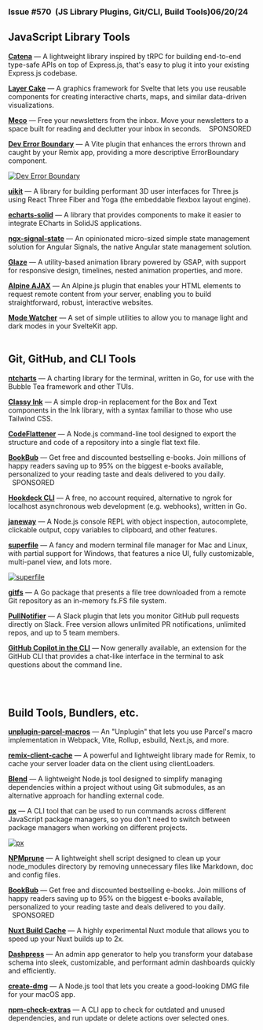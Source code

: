                 

### Issue #570  (JS Library Plugins, Git/CLI, Build Tools)06/20/24

  

JavaScript Library Tools
------------------------

[**Catena**](https://github.com/sonic-technology/catena) — A lightweight library inspired by tRPC for building end-to-end type-safe APIs on top of Express.js, that's easy to plug it into your existing Express.js codebase.  
  
[**Layer Cake**](https://layercake.graphics/) — A graphics framework for Svelte that lets you use reusable components for creating interactive charts, maps, and similar data-driven visualizations.  
  
[**Meco**](https://www.meco.app/get/3nux) — Free your newsletters from the inbox. Move your newsletters to a space built for reading and declutter your inbox in seconds.    SPONSORED   
  
[**Dev Error Boundary**](https://github.com/metronome-sh/dev-error-boundary) — A Vite plugin that enhances the errors thrown and caught by your Remix app, providing a more descriptive ErrorBoundary component.

[![Dev Error Boundary](https://mcusercontent.com/ea228d7061e8bbfa8639666ad/images/e46b3240-9b32-9bb4-cfce-357d4be7589e.png)](https://github.com/metronome-sh/dev-error-boundary)

  
[**uikit**](https://github.com/pmndrs/uikit) — A library for building performant 3D user interfaces for Three.js using React Three Fiber and Yoga (the embeddable flexbox layout engine).  
  
[**echarts-solid**](https://github.com/alxnddr/echarts-solid) — A library that provides components to make it easier to integrate ECharts in SolidJS applications.  
  
[**ngx-signal-state**](https://github.com/simplifiedcourses/ngx-signal-state) — An opinionated micro-sized simple state management solution for Angular Signals, the native Angular state management solution.  
  
[**Glaze**](https://glaze.dev/) — A utility-based animation library powered by GSAP, with support for responsive design, timelines, nested animation properties, and more.  
  
[**Alpine AJAX**](https://alpine-ajax.js.org/) — An Alpine.js plugin that enables your HTML elements to request remote content from your server, enabling you to build straightforward, robust, interactive websites.  
  
[**Mode Watcher**](https://github.com/svecosystem/mode-watcher) — A set of simple utilities to allow you to manage light and dark modes in your SvelteKit app.  
 

Git, GitHub, and CLI Tools
--------------------------

[**ntcharts**](https://github.com/NimbleMarkets/ntcharts) — A charting library for the terminal, written in Go, for use with the Bubble Tea framework and other TUIs.  
  
[**Classy Ink**](https://github.com/DaniGuardiola/classy-ink) — A simple drop-in replacement for the Box and Text components in the Ink library, with a syntax familiar to those who use Tailwind CSS.  
  
[**CodeFlattener**](https://github.com/bchr02/CodeFlattener) — A Node.js command-line tool designed to export the structure and code of a repository into a single flat text file.  
  
[**BookBub**](https://sparklp.co/p/e2c857683c) — Get free and discounted bestselling e-books. Join millions of happy readers saving up to 95% on the biggest e-books available, personalized to your reading taste and deals delivered to you daily.   SPONSORED   
  
[**Hookdeck CLI**](https://github.com/hookdeck/hookdeck-cli) — A free, no account required, alternative to ngrok for localhost asynchronous web development (e.g. webhooks), written in Go.  
  
[**janeway**](https://github.com/11ways/janeway) — A Node.js console REPL with object inspection, autocomplete, clickable output, copy variables to clipboard, and other features.  
  
[**superfile**](https://github.com/yorukot/superfile) — A fancy and modern terminal file manager for Mac and Linux, with partial support for Windows, that features a nice UI, fully customizable, multi-panel view, and lots more.

[![superfile](https://mcusercontent.com/ea228d7061e8bbfa8639666ad/images/18a843ab-f52b-d4a5-b073-d3fdc939e76a.png)](https://github.com/yorukot/superfile)

  
[**gitfs**](https://github.com/rsc/gitfs) — A Go package that presents a file tree downloaded from a remote Git repository as an in-memory fs.FS file system.  
  
[**PullNotifier**](https://pullnotifier.com/) — A Slack plugin that lets you monitor GitHub pull requests directly on Slack. Free version allows unlimited PR notifications, unlimited repos, and up to 5 team members.  
  
[**GitHub Copilot in the CLI**](https://github.com/github/gh-copilot) — Now generally available, an extension for the GitHub CLI that provides a chat-like interface in the terminal to ask questions about the command line.  
 

  
 

Build Tools, Bundlers, etc.
---------------------------

[**unplugin-parcel-macros**](https://github.com/devongovett/unplugin-parcel-macros) — An "Unplugin" that lets you use Parcel's macro implementation in Webpack, Vite, Rollup, esbuild, Next.js, and more.  
  
[**remix-client-cache**](https://github.com/forge42dev/remix-client-cache) — A powerful and lightweight library made for Remix, to cache your server loader data on the client using clientLoaders.  
  
[**Blend**](https://github.com/maxnowack/blend) — A lightweight Node.js tool designed to simplify managing dependencies within a project without using Git submodules, as an alternative approach for handling external code.  
  
[**px**](https://pxcli.com/) — A CLI tool that can be used to run commands across different JavaScript package managers, so you don't need to switch between package managers when working on different projects.

[![px](https://mcusercontent.com/ea228d7061e8bbfa8639666ad/images/14f6ea0a-a63d-0dda-e636-1f6b4c990051.png)](https://pxcli.com/)

  
[**NPMprune**](https://github.com/xthezealot/npmprune) — A lightweight shell script designed to clean up your node\_modules directory by removing unnecessary files like Markdown, doc and config files.  
  
[**BookBub**](https://sparklp.co/p/e2c857683c) — Get free and discounted bestselling e-books. Join millions of happy readers saving up to 95% on the biggest e-books available, personalized to your reading taste and deals delivered to you daily.   SPONSORED   
  
[**Nuxt Build Cache**](https://github.com/pi0/nuxt-build-cache) — A highly experimental Nuxt module that allows you to speed up your Nuxt builds up to 2x.  
  
[**Dashpress**](https://github.com/dashpresshq/dashpress) — An admin app generator to help you transform your database schema into sleek, customizable, and performant admin dashboards quickly and efficiently.  
  
[**create-dmg**](https://github.com/sindresorhus/create-dmg) — A Node.js tool that lets you create a good-looking DMG file for your macOS app.  
  
[**npm-check-extras**](https://github.com/akgondber/npm-check-extras) — A CLI app to check for outdated and unused dependencies, and run update or delete actions over selected ones.